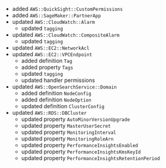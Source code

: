 - added `AWS::QuickSight::CustomPermissions`
- added `AWS::SageMaker::PartnerApp`
- updated `AWS::CloudWatch::Alarm`
  - updated `tagging`
- updated `AWS::CloudWatch::CompositeAlarm`
  - updated `tagging`
- updated `AWS::EC2::NetworkAcl`
- updated `AWS::EC2::VPCEndpoint`
  - added definition `Tag`
  - added property `Tags`
  - updated `tagging`
  - updated handler permissions
- updated `AWS::OpenSearchService::Domain`
  - added definition `NodeConfig`
  - added definition `NodeOption`
  - updated definition `ClusterConfig`
- updated `AWS::RDS::DBCluster`
  - updated property `AutoMinorVersionUpgrade`
  - updated property `MasterUserSecret`
  - updated property `MonitoringInterval`
  - updated property `MonitoringRoleArn`
  - updated property `PerformanceInsightsEnabled`
  - updated property `PerformanceInsightsKmsKeyId`
  - updated property `PerformanceInsightsRetentionPeriod`
